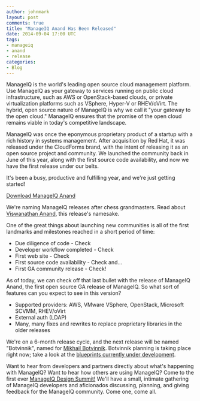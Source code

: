```yaml
---
author: johnmark 
layout: post
comments: true
title: "ManageIQ Anand Has Been Released"
date: 2014-09-04 17:00 UTC
tags:
- manageiq
- anand
- release
categories:
- Blog
---
```

ManageIQ is the world's leading open source cloud management platform. Use ManageIQ as your gateway to services running on public cloud infrastructure, such as AWS or OpenStack-based clouds, or private virtualization platforms such as VSphere, Hyper-V or RHEV/oVirt. The hybrid, open source nature of ManageIQ is why we call it "your gateway to the open cloud." ManageIQ ensures that the promise of the open cloud remains viable in today's competitive landscape.  

ManageIQ was once the eponymous proprietary product of a startup with a rich history in systems management. After acquisition by Red Hat, it was released under the CloudForms brand, with the intent of releasing it as an open source project and community. We launched the community back in June of this year, along with the first source code availability, and now we have the first release under our belts.

It's been a busy, productive and fulfilling year, and we're just getting started! 

[Download ManageIQ Anand](http://manageiq.org/download)

We're naming ManageIQ releases after chess grandmasters. Read about [Viswanathan Anand](http://en.wikipedia.org/wiki/Viswanathan_Anand), this release's namesake.

One of the great things about launching new communities is all of the first landmarks and milestones reached in a short period of time:

- Due diligence of code - Check
- Developer workflow completed - Check
- First web site - Check
- First source code availability - Check and…
- First GA community release - Check!

As of today, we can check off that last bullet with the release of ManageIQ Anand, the first open source GA release of ManageIQ. So what sort of features can you expect to see in this version?

- Supported providers: AWS, VMware VSphere, OpenStack, Microsoft SCVMM, RHEV/oVirt
- External auth (LDAP)
- Many, many fixes and rewrites to replace proprietary libraries in the older releases

We're on a 6-month release cycle, and the next release will be named "Botvinnik", named for [Mikhail Botvinnik](http://en.wikipedia.org/wiki/Mikhail_Botvinnik). Botvinnik planning is taking place right now; take a look at the [blueprints currently under development](http://talk.manageiq.org/category/developers/blueprints).

Want to hear from developers and partners directly about what's happening with ManageIQ? Want to hear how others are using ManageIQ? Come to the first ever [ManageIQ Design Summit!](http://miqdevsummmit14.eventbrite.com/) We'll have a small, intimate gathering of ManageIQ developers and aficionados discussing, planning, and giving feedback for the ManageIQ community. Come one, come all. 


